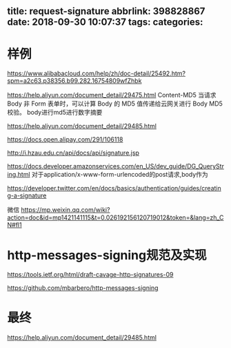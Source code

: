title: request-signature
abbrlink: 398828867
date: 2018-09-30 10:07:37
tags:
categories:
---

# 样例
https://www.alibabacloud.com/help/zh/doc-detail/25492.htm?spm=a2c63.p38356.b99.282.16754809wfZhbk

https://help.aliyun.com/document_detail/29475.html
Content-MD5 当请求 Body 非 Form 表单时，可以计算 Body 的 MD5 值传递给云网关进行 Body MD5 校验。
body进行md5进行数字摘要

https://help.aliyun.com/document_detail/29485.html

https://docs.open.alipay.com/291/106118


http://i.hzau.edu.cn/api/docs/api/signature.jsp


https://docs.developer.amazonservices.com/en_US/dev_guide/DG_QueryString.html
对于application/x-www-form-urlencoded的post请求,body作为


https://developer.twitter.com/en/docs/basics/authentication/guides/creating-a-signature

微信
https://mp.weixin.qq.com/wiki?action=doc&id=mp1421141115&t=0.026192156120719012&token=&lang=zh_CN#fl1

# http-messages-signing规范及实现

https://tools.ietf.org/html/draft-cavage-http-signatures-09

https://github.com/mbarbero/http-messages-signing


# 最终
https://help.aliyun.com/document_detail/29485.html